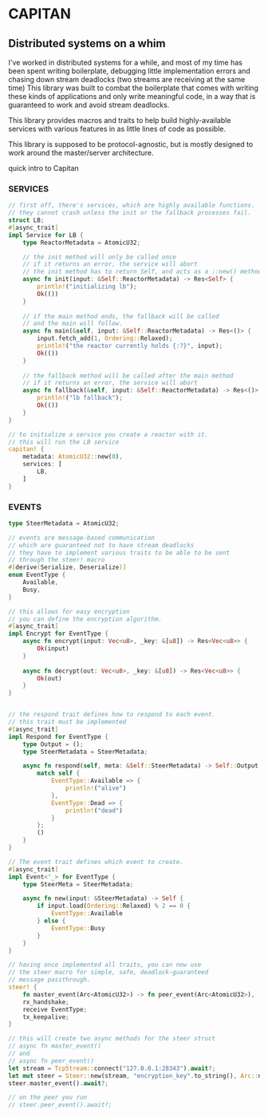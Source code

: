 # CAPITAN

## Distributed systems on a whim

I've worked in distributed systems for a while, and
most of my time has been spent writing boilerplate, debugging
little implementation errors and chasing down stream deadlocks
(two streams are receiving at the same time)
This library was built to combat the boilerplate that comes
with writing these kinds of applications and only write
meaningful code, in a way that is guaranteed to work and
avoid stream deadlocks.

This library provides macros and traits to help build
highly-available services with various features in as little
lines of code as possible.

This library is supposed to be protocol-agnostic, but is mostly
designed to work around the master/server architecture.

quick intro to Capitan

### SERVICES

```rust
// first off, there's services, which are highly available functions.
// they cannot crash unless the init or the fallback processes fail.
struct LB;
#[async_trait]
impl Service for LB {
    type ReactorMetadata = AtomicU32;

    // the init method will only be called once
    // if it returns an error, the service will abort
    // the init method has to return Self, and acts as a ::new() method
    async fn init(input: &Self::ReactorMetadata) -> Res<Self> {
        println!("initializing lb");
        Ok(())
    }
    
    // if the main method ends, the fallback will be called
    // and the main will follow.
    async fn main(&self, input: &Self::ReactorMetadata) -> Res<()> {
        input.fetch_add(1, Ordering::Relaxed);
        println!("the reactor currently holds {:?}", input);
        Ok(())
    }
    
    // the fallback method will be called after the main method
    // if it returns an error, the service will abort
    async fn fallback(&self, input: &Self::ReactorMetadata) -> Res<()> {
        println!("lb fallback");
        Ok(())
    }
}

// to initialize a service you create a reactor with it.
// this will run the LB service
capitan! {
    metadata: AtomicU32::new(0),
    services: [
        LB,
    ]
}
```

### EVENTS

```rust
type SteerMetadata = AtomicU32;

// events are message-based communication
// which are guaranteed not to have stream deadlocks
// they have to implement various traits to be able to be sent
// through the steer! macro
#[derive(Serialize, Deserialize)]
enum EventType {
    Available,
    Busy,
}

// this allows for easy encryption
// you can define the encryption algorithm.
#[async_trait]
impl Encrypt for EventType {
    async fn encrypt(input: Vec<u8>, _key: &[u8]) -> Res<Vec<u8>> {
        Ok(input)
    }
    
    async fn decrypt(out: Vec<u8>, _key: &[u8]) -> Res<Vec<u8>> {
        Ok(out)
    }
}


// the respond trait defines how to respond to each event.
// this trait must be implemented
#[async_trait]
impl Respond for EventType {
    type Output = ();
    type SteerMetadata = SteerMetadata;

    async fn respond(self, meta: &Self::SteerMetadata) -> Self::Output {
        match self {
            EventType::Available => {
                println!("alive")
            },
            EventType::Dead => {
                println!("dead")
            }
        };
        ()
    }
}

// The event trait defines which event to create.
#[async_trait]
impl Event<'_> for EventType {
    type SteerMeta = SteerMetadata;

    async fn new(input: &SteerMetadata) -> Self {
        if input.load(Ordering::Relaxed) % 2 == 0 {
            EventType::Available
        } else {
            EventType::Busy
        }
    }
}

// having once implemented all traits, you can now use
// the steer macro for simple, safe, deadlock-guaranteed
// message passthrough.
steer! {
    fn master_event(Arc<AtomicU32>) -> fn peer_event(Arc<AtomicU32>),
    rx_handshake;
    receive EventType;
    tx_keepalive;
}

// this will create two async methods for the steer struct
// async fn master_event()
// and
// async fn peer_event()
let stream = TcpStream::connect("127.0.0.1:28343").await?;
let mut steer = Steer::new(stream, "encryption_key".to_string(), Arc::new(AtomicU32::new(0))).await;
steer.master_event().await?;

// on the peer you run
// steer.peer_event().await?;
```
